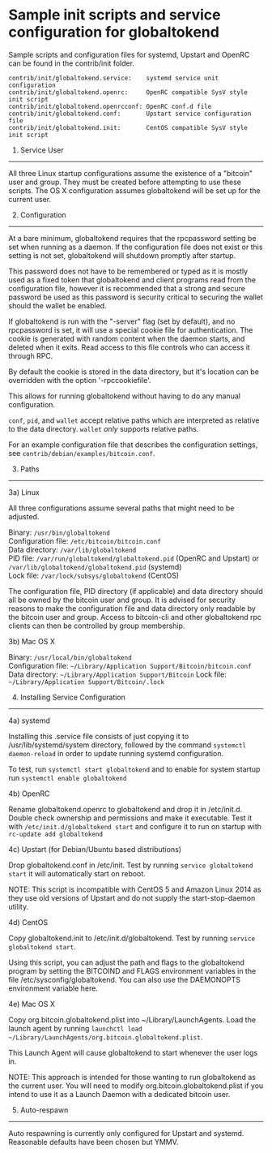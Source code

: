 Sample init scripts and service configuration for globaltokend
==========================================================

Sample scripts and configuration files for systemd, Upstart and OpenRC
can be found in the contrib/init folder.

    contrib/init/globaltokend.service:    systemd service unit configuration
    contrib/init/globaltokend.openrc:     OpenRC compatible SysV style init script
    contrib/init/globaltokend.openrcconf: OpenRC conf.d file
    contrib/init/globaltokend.conf:       Upstart service configuration file
    contrib/init/globaltokend.init:       CentOS compatible SysV style init script

1. Service User
---------------------------------

All three Linux startup configurations assume the existence of a "bitcoin" user
and group.  They must be created before attempting to use these scripts.
The OS X configuration assumes globaltokend will be set up for the current user.

2. Configuration
---------------------------------

At a bare minimum, globaltokend requires that the rpcpassword setting be set
when running as a daemon.  If the configuration file does not exist or this
setting is not set, globaltokend will shutdown promptly after startup.

This password does not have to be remembered or typed as it is mostly used
as a fixed token that globaltokend and client programs read from the configuration
file, however it is recommended that a strong and secure password be used
as this password is security critical to securing the wallet should the
wallet be enabled.

If globaltokend is run with the "-server" flag (set by default), and no rpcpassword is set,
it will use a special cookie file for authentication. The cookie is generated with random
content when the daemon starts, and deleted when it exits. Read access to this file
controls who can access it through RPC.

By default the cookie is stored in the data directory, but it's location can be overridden
with the option '-rpccookiefile'.

This allows for running globaltokend without having to do any manual configuration.

`conf`, `pid`, and `wallet` accept relative paths which are interpreted as
relative to the data directory. `wallet` *only* supports relative paths.

For an example configuration file that describes the configuration settings,
see `contrib/debian/examples/bitcoin.conf`.

3. Paths
---------------------------------

3a) Linux

All three configurations assume several paths that might need to be adjusted.

Binary:              `/usr/bin/globaltokend`  
Configuration file:  `/etc/bitcoin/bitcoin.conf`  
Data directory:      `/var/lib/globaltokend`  
PID file:            `/var/run/globaltokend/globaltokend.pid` (OpenRC and Upstart) or `/var/lib/globaltokend/globaltokend.pid` (systemd)  
Lock file:           `/var/lock/subsys/globaltokend` (CentOS)  

The configuration file, PID directory (if applicable) and data directory
should all be owned by the bitcoin user and group.  It is advised for security
reasons to make the configuration file and data directory only readable by the
bitcoin user and group.  Access to bitcoin-cli and other globaltokend rpc clients
can then be controlled by group membership.

3b) Mac OS X

Binary:              `/usr/local/bin/globaltokend`  
Configuration file:  `~/Library/Application Support/Bitcoin/bitcoin.conf`  
Data directory:      `~/Library/Application Support/Bitcoin`
Lock file:           `~/Library/Application Support/Bitcoin/.lock`

4. Installing Service Configuration
-----------------------------------

4a) systemd

Installing this .service file consists of just copying it to
/usr/lib/systemd/system directory, followed by the command
`systemctl daemon-reload` in order to update running systemd configuration.

To test, run `systemctl start globaltokend` and to enable for system startup run
`systemctl enable globaltokend`

4b) OpenRC

Rename globaltokend.openrc to globaltokend and drop it in /etc/init.d.  Double
check ownership and permissions and make it executable.  Test it with
`/etc/init.d/globaltokend start` and configure it to run on startup with
`rc-update add globaltokend`

4c) Upstart (for Debian/Ubuntu based distributions)

Drop globaltokend.conf in /etc/init.  Test by running `service globaltokend start`
it will automatically start on reboot.

NOTE: This script is incompatible with CentOS 5 and Amazon Linux 2014 as they
use old versions of Upstart and do not supply the start-stop-daemon utility.

4d) CentOS

Copy globaltokend.init to /etc/init.d/globaltokend. Test by running `service globaltokend start`.

Using this script, you can adjust the path and flags to the globaltokend program by
setting the BITCOIND and FLAGS environment variables in the file
/etc/sysconfig/globaltokend. You can also use the DAEMONOPTS environment variable here.

4e) Mac OS X

Copy org.bitcoin.globaltokend.plist into ~/Library/LaunchAgents. Load the launch agent by
running `launchctl load ~/Library/LaunchAgents/org.bitcoin.globaltokend.plist`.

This Launch Agent will cause globaltokend to start whenever the user logs in.

NOTE: This approach is intended for those wanting to run globaltokend as the current user.
You will need to modify org.bitcoin.globaltokend.plist if you intend to use it as a
Launch Daemon with a dedicated bitcoin user.

5. Auto-respawn
-----------------------------------

Auto respawning is currently only configured for Upstart and systemd.
Reasonable defaults have been chosen but YMMV.
